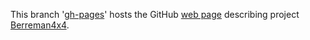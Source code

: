 This branch '[gh-pages](http://github.com/Berreman4x4/Berreman4x4/tree/gh-pages)' hosts the GitHub [web page](http://Berreman4x4.github.com/Berreman4x4/) describing project [Berreman4x4](http://github.com/Berreman4x4/Berreman4x4). 

